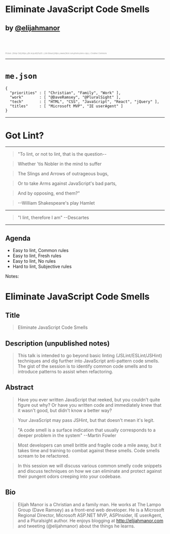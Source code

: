 # Eliminate JavaScript Code Smells

## <!-- .element: style="text-transform: lowercase;" --> by [@elijahmanor](http://twitter.com/elijahmanor)

<h3 data-store="introduction-social" contenteditable></h3>

<div style="font-size: .4em; opacity: 0.5; font-style: italic;">Picture: [Stray Cat](https://flic.kr/p/dQZvyD) / [Jim Bauer](https://www.flickr.com/photos/lens-cap/) / Creative Commons</div>

------

# `me.json`

```
{
  "priorities" : [ "Christian", "Family", "Work" ],
  "work"       : [ "@DaveRamsey", "@PluralSight" ],
  "tech"       : [ "HTML", "CSS", "JavaScript", "React", "jQuery" ],
  "titles"     : [ "Microsoft MVP", "IE userAgent" ]
}
```

------

# Got Lint?
<!-- .slide: data-background="./img/Douglas_Crockford,_February_2013.jpg" -->

------

<!-- .slide: data-background="./img/Shakespeare.jpg" data-background-color="#222" data-background-size="1000px" data-background-repeat="none" -->

> "To lint, or not to lint, that is the question--

> Whether 'tis Nobler in the mind to suffer

> The Slings and Arrows of outrageous bugs,

> Or to take Arms against JavaScript's bad parts,

> And by opposing, end them?"

> --William Shakespeare's play Hamlet

------

<!-- .slide: data-background="./img/descartes.jpg" data-background-color="#222" data-background-size="1000px" data-background-repeat="none" -->

> "I lint, therefore I am" --Descartes

------

## Agenda

* Easy to lint, Common rules <!-- .element class="fragment highlight-red" -->
* Easy to lint, Fresh rules <!-- .element class="fragment highlight-green" -->
* Easy to lint, No rules <!-- .element class="fragment highlight-green" -->
* Hard to lint, Subjective rules <!-- .element class="fragment highlight-green" -->

Notes:

# Eliminate JavaScript Code Smells

## Title

> Eliminate JavaScript Code Smells

## Description (unpublished notes)

> This talk is intended to go beyond basic linting (JSLint/ESLint/JSHint) techniques and dig further into JavaScript anti-pattern code smells. The gist of the session is to identify common code smells and to introduce patterns to assist when refactoring.

## Abstract

> Have you ever written JavaScript that reeked, but you couldn't quite figure out why? Or have you written code and immediately knew that it wasn't good, but didn't know a better way?

> Your JavaScript may pass JSHint, but that doesn't mean it's legit.

> "A code smell is a surface indication that usually corresponds to a deeper problem in the system" --Martin Fowler

> Most developers can smell brittle and fragile code a mile away, but it takes time and training to combat against these smells. Code smells scream to be refactored.

> In this session we will discuss various common smelly code snippets and discuss techniques on how we can eliminate and protect against their pungent odors creeping into your codebase.

## Bio

> Elijah Manor is a Christian and a family man. He works at The Lampo Group (Dave Ramsey) as a front-end web developer. He is a Microsoft Regional Director, Microsoft ASP.NET MVP, ASPInsider, IE userAgent, and a Pluralsight author. He enjoys blogging at http://elijahmanor.com and tweeting (@elijahmanor) about the things he learns.
